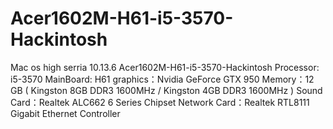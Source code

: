 # Acer1602M-H61-i5-3570-Hackintosh
Mac os high serria 10.13.6 
Acer1602M-H61-i5-3570-Hackintosh
Processor: i5-3570
MainBoard: H61
graphics：Nvidia GeForce GTX 950
Memory：12 GB ( Kingston 8GB DDR3 1600MHz / Kingston 4GB DDR3 1600MHz )
Sound Card：Realtek ALC662 6 Series Chipset
Network Card：Realtek RTL8111 Gigabit Ethernet Controller 
